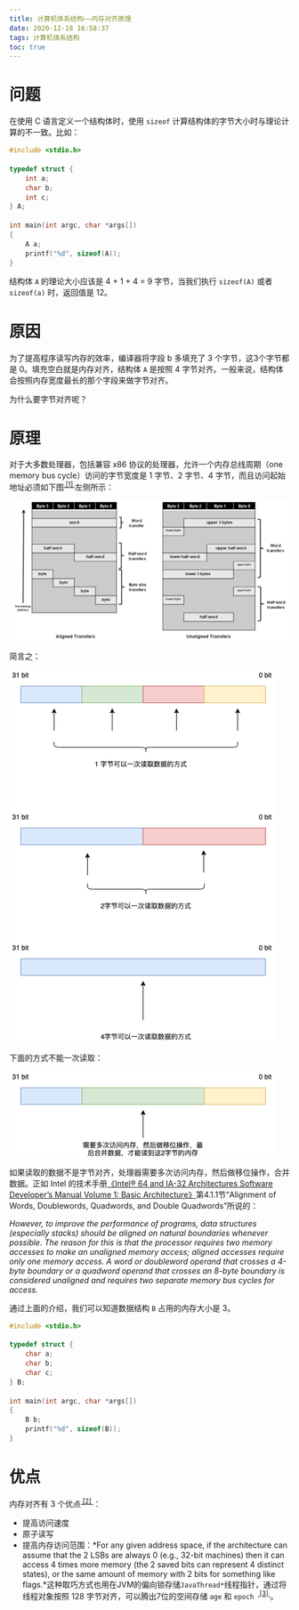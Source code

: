 ```yaml
---
title: 计算机体系结构——内存对齐原理
date: 2020-12-18 16:58:37
tags: 计算机体系结构
toc: true
---
```


# 问题

在使用 C 语言定义一个结构体时，使用 `sizeof` 计算结构体的字节大小时与理论计算的不一致。比如：

```c
#include <stdio.h>

typedef struct {
	int a;
	char b;
	int c;
} A;

int main(int argc, char *args[])
{
	A a;
	printf("%d", sizeof(A));
}
```

结构体 `A` 的理论大小应该是 4 + 1 + 4 = 9 字节，当我们执行 `sizeof(A)` 或者 `sizeof(a)` 时，返回值是 12。

# 原因

为了提高程序读写内存的效率，编译器将字段 b 多填充了 3 个字节，这3个字节都是 0。填充空白就是内存对齐，结构体 `A` 是按照 4 字节对齐。一般来说，结构体会按照内存宽度最长的那个字段来做字节对齐。

为什么要字节对齐呢？

# 原理

对于大多数处理器，包括兼容 x86 协议的处理器，允许一个内存总线周期（one memory bus cycle）访问的字节宽度是 1 字节、2 字节、4 字节，而且访问起始地址必须如下图<sup>[ [1] ](https://microchipdeveloper.com/32bit:mz-arch-memory-alignment)</sup>左侧所示：

![内存对齐的数据传输](/images/memory-alignment.png "内存对齐的数据传输")

简言之：

![一次读取](/images/memory-alignment-one-cycle-access.png "一次读取")

下面的方式不能一次读取：

![多次次读取](/images/memory-alignment-more-cycle-access.png "多次读取")

如果读取的数据不是字节对齐，处理器需要多次访问内存，然后做移位操作，合并数据。正如 Intel 的技术手册[《Intel® 64 and IA-32 Architectures Software Developer’s Manual Volume 1: Basic Architecture》](https://software.intel.com/content/www/us/en/develop/download/intel-64-and-ia-32-architectures-software-developers-manual-volume-1-basic-architecture.html)第4.1.1节“Alignment of Words, Doublewords, Quadwords, and Double Quadwords”所说的：

*However, to improve the performance of programs, data  structures (especially stacks) should be aligned on natural boundaries whenever possible. The reason for this is  that the processor requires two memory accesses to make an unaligned memory access; aligned accesses require  only one memory access. A word or doubleword operand that crosses a 4-byte boundary or a quadword operand  that crosses an 8-byte boundary is considered unaligned and requires two separate memory bus cycles for access.*

通过上面的介绍，我们可以知道数据结构 `B` 占用的内存大小是 3。

```c
#include <stdio.h>

typedef struct {
	char a;
	char b;
	char c;
} B;

int main(int argc, char *args[])
{
	B b;
	printf("%d", sizeof(B));
}
```



# 优点

内存对齐有 3 个优点<sup>[ [2] ](https://stackoverflow.com/questions/381244/purpose-of-memory-alignment)</sup>：

* 提高访问速度
* 原子读写
* 提高内存访问范围：*For any given address space, if the architecture can assume that the 2 LSBs are always 0 (e.g., 32-bit machines) then it can access 4 times more memory (the 2 saved bits can represent 4 distinct states), or the same amount of memory with 2 bits for something like flags.*这种取巧方式也用在JVM的偏向锁存储`JavaThread*`线程指针，通过将线程对象按照 128 字节对齐，可以腾出7位的空间存储 `age` 和 `epoch `<sup>[ [3] ](http://hg.openjdk.java.net/jdk8/jdk8/hotspot/file/87ee5ee27509/src/share/vm/oops/markOop.hpp)</sup>。